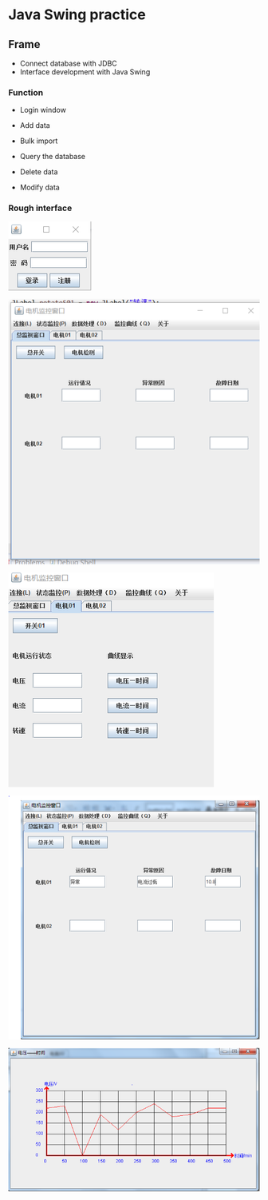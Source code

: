 # Java Swing practice



## Frame

- Connect database with JDBC
- Interface development with Java Swing



### Function

- Login window

- Add data
- Bulk import
- Query the database
- Delete data
- Modify data





### Rough interface

![](img\login.png)

![](img\face.png)

![](img\monitor.png)

![](img\monitor2.png)

![](img\curve.png)